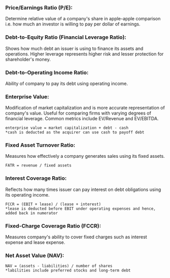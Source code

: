 ### Price/Earnings Ratio (P/E):
Determine relative value of a company's share in apple-apple comparison i.e. how much an investor is willing to pay per dollar of earnings.

### Debt-to-Equity Ratio (Financial Leverage Ratio):
Shows how much debt an issuer is using to finance its assets and operations. Higher leverage represents higher risk and lesser protection for shareholder's money.

### Debt-to-Operating Income Ratio:
Ability of company to pay its debt using operating income.

### Enterprise Value:
Modification of market capitalization and is more accurate representation of company's value. Useful for comparing firms with varying degrees of financial leverage. Common metrics include EV/Revenue and EV/EBITDA.

```
enterprise value = market capitalization + debt - cash
*cash is deducted as the acquirer can use cash to payoff debt
```

### Fixed Asset Turnover Ratio:
Measures how effectively a company generates sales using its fixed assets.

```
FATR = revenue / fixed assets
```

### Interest Coverage Ratio:
Reflects how many times issuer can pay interest on debt obligations using its operating income.

```
FCCR = (EBIT + lease) / (lease + interest)
*lease is deducted before EBIT under operating expenses and hence, added back in numerator
```

### Fixed-Charge Coverage Ratio (FCCR):
Measures company's ability to cover fixed charges such as interest expense and lease expense.

### Net Asset Value (NAV):
```
NAV = (assets - liabilities) / number of shares
*labilities include preferred stocks and long-term debt 
```

